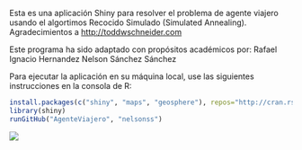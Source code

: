 Esta es una aplicación Shiny para resolver el problema de agente viajero usando el algortimos Recocido Simulado (Simulated Annealing).
Agradecimientos a http://toddwschneider.com

Este programa ha sido adaptado con propósitos académicos por:
Rafael Ignacio Hernandez
Nelson Sánchez Sánchez

Para ejecutar la aplicación en su máquina local, use las siguientes instrucciones en la consola de R:

```R
install.packages(c("shiny", "maps", "geosphere"), repos="http://cran.rstudio.com/")
library(shiny)
runGitHub("AgenteViajero", "nelsonss")
```

![](http://images.rapgenius.com/0e1ca854cbc30f33abc46108f2ba38f2.640x640x42.gif)
